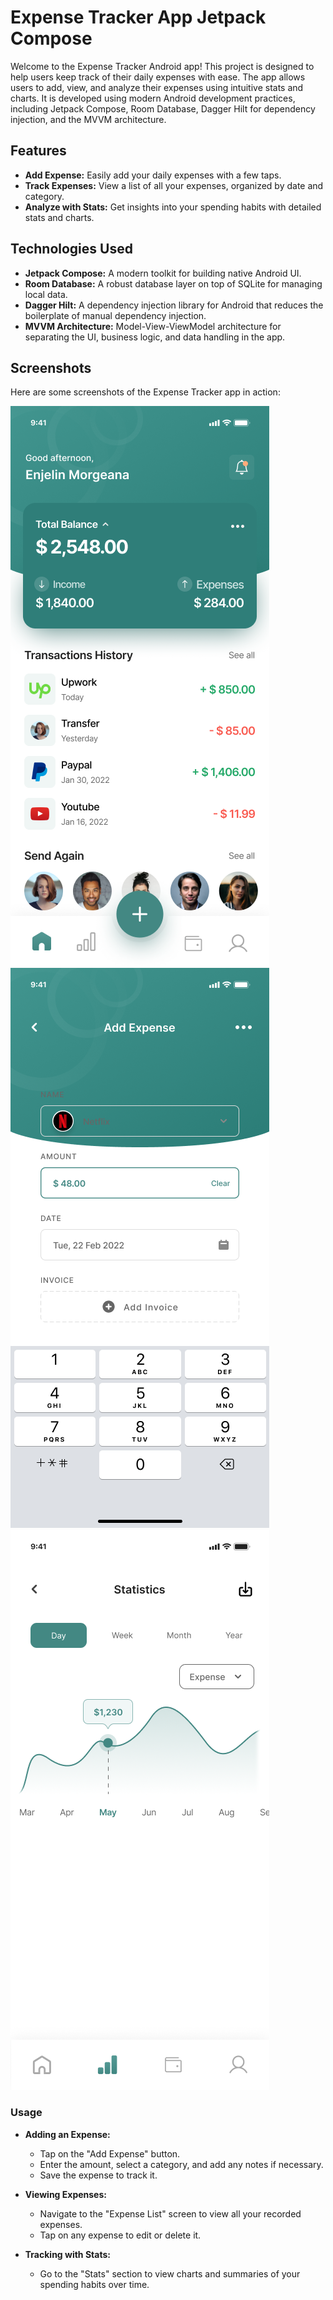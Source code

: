# Expense Tracker App Jetpack Compose

Welcome to the Expense Tracker Android app! This project is designed to help users keep track of their daily expenses with ease. The app allows users to add, view, and analyze their expenses using intuitive stats and charts. It is developed using modern Android development practices, including Jetpack Compose, Room Database, Dagger Hilt for dependency injection, and the MVVM architecture.

## Features

- **Add Expense:** Easily add your daily expenses with a few taps.
- **Track Expenses:** View a list of all your expenses, organized by date and category.
- **Analyze with Stats:** Get insights into your spending habits with detailed stats and charts.
  
## Technologies Used

- **Jetpack Compose:** A modern toolkit for building native Android UI.
- **Room Database:** A robust database layer on top of SQLite for managing local data.
- **Dagger Hilt:** A dependency injection library for Android that reduces the boilerplate of manual dependency injection.
- **MVVM Architecture:** Model-View-ViewModel architecture for separating the UI, business logic, and data handling in the app.


## Screenshots

Here are some screenshots of the Expense Tracker app in action:

<div align="left">
   <img src="https://github.com/visu512/Simple-Expense-Tracker/blob/c0c3de712013716a7a28ef10b69a3a38afcbafc4/Homepage.png" img/>
  <img src="https://github.com/visu512/Simple-Expense-Tracker/blob/4877a1320870a7d144446da8539d5aaf3574b869/Add%20Expense.png" img/>
  <img src="https://github.com/visu512/Simple-Expense-Tracker/blob/f2005ee97a32dbc74dd0c7a34dbc9bc5adec0bdd/Statistic.png" img/>
  <img src=" " img/>
</div>



### Usage

- **Adding an Expense:**
  - Tap on the "Add Expense" button.
  - Enter the amount, select a category, and add any notes if necessary.
  - Save the expense to track it.

- **Viewing Expenses:**
  - Navigate to the "Expense List" screen to view all your recorded expenses.
  - Tap on any expense to edit or delete it.

- **Tracking with Stats:**
  - Go to the "Stats" section to view charts and summaries of your spending habits over time.
